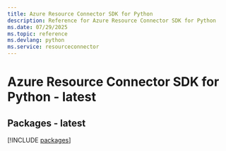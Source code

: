 ```yaml
---
title: Azure Resource Connector SDK for Python
description: Reference for Azure Resource Connector SDK for Python
ms.date: 07/29/2025
ms.topic: reference
ms.devlang: python
ms.service: resourceconnector
---
```

# Azure Resource Connector SDK for Python - latest
## Packages - latest
[!INCLUDE [packages](resource-connector-index.md)]